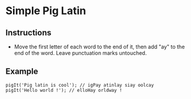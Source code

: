 # Simple Pig Latin

## Instructions

  - Move the first letter of each word to the end of it, then add "ay" to the end of the word. Leave punctuation marks untouched.

## Example

```
pigIt('Pig latin is cool'); // igPay atinlay siay oolcay
pigIt('Hello world !'); // elloHay orldway !
```
